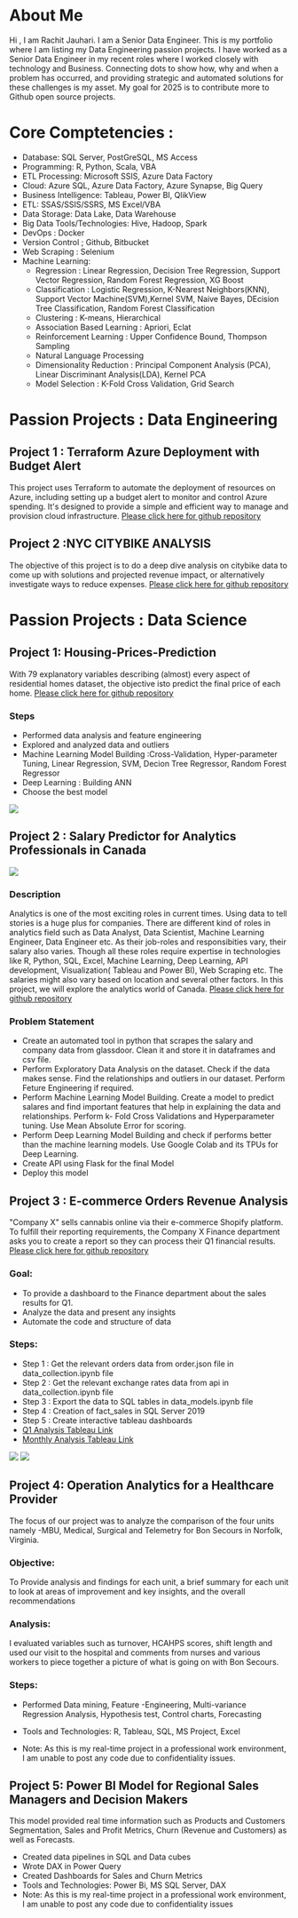 # About Me
Hi , I am Rachit Jauhari. I am a Senior Data Engineer. This is my portfolio where I am listing my Data Engineering passion projects. 
I have worked as a Senior Data Engineer in my recent roles where I worked closely with technology and Business. 
Connecting dots to show how, why and when a problem has occurred, and providing strategic and automated solutions for these challenges is my asset.
My goal for 2025 is to contribute more to Github open source projects.


# Core Comptetencies : 
* Database: SQL Server, PostGreSQL, MS Access
* Programming: R, Python, Scala, VBA
* ETL Processing: Microsoft SSIS, Azure Data Factory
* Cloud: Azure SQL, Azure Data Factory, Azure Synapse, Big Query
* Business Intelligence: Tableau, Power BI, QlikView
* ETL: SSAS/SSIS/SSRS, MS Excel/VBA
* Data Storage: Data Lake, Data Warehouse
* Big Data Tools/Technologies: Hive, Hadoop, Spark
* DevOps : Docker
* Version Control ; Github, Bitbucket
* Web Scraping : Selenium
* Machine Learning: 
  * Regression : Linear Regression, Decision Tree Regression, Support Vector Regression, Random Forest Regression, XG Boost
  * Classification : Logistic Regression, K-Nearest Neighbors(KNN),  Support Vector Machine(SVM),Kernel SVM, Naive Bayes, DEcision Tree Classification, Random Forest Classification
  * Clustering : K-means, Hierarchical
  * Association Based Learning : Apriori, Eclat
  * Reinforcement Learning : Upper Confidence Bound, Thompson Sampling
  * Natural Language Processing
  * Dimensionality Reduction : Principal Component Analysis (PCA), Linear Discriminant Analysis(LDA), Kernel PCA
  * Model Selection : K-Fold Cross Validation, Grid Search

# Passion Projects : Data Engineering
## Project 1 : Terraform Azure Deployment with Budget Alert
This project uses Terraform to automate the deployment of resources on Azure, including setting up a budget alert to monitor and control Azure spending. It's designed to provide a simple and efficient way to manage and provision cloud infrastructure.
[Please click here for github repository](https://github.com/rachitj/cicd_terraform_azure)

## Project 2 :NYC CITYBIKE ANALYSIS
The objective of this project is to do a deep dive analysis on citybike data to come up with solutions and projected revenue impact, or alternatively investigate ways to reduce expenses.
[Please click here for github repository](https://github.com/rachitj/nyc_citybike_analysyis)



# Passion Projects : Data Science
## Project 1: Housing-Prices-Prediction
With 79 explanatory variables describing (almost) every aspect of residential homes dataset, the objective isto predict the final price of each home. [Please click here for github repository](https://github.com/rachitj/Housing-Prices-Prediction)
### Steps
* Performed data analysis and feature engineering
* Explored and analyzed data and outliers
* Machine Learning Model Building :Cross-Validation, Hyper-parameter Tuning, Linear Regression, SVM, Decion Tree Regressor, Random Forest Regressor
* Deep Learning : Building ANN
* Choose the best model 

![](/housingPrices_corelation.png)

## Project 2 : Salary Predictor for Analytics Professionals in Canada

![](/data-science.png)

### Description
Analytics is one of the most exciting roles in current times. Using data to tell stories is a huge plus for companies. There are different kind of roles in analytics field such as Data Analyst, Data Scientist, Machine Learning Engineer, Data Engineer etc. As their job-roles and responsibities vary, their salary also varies. Though all these roles require expertise in technologies like R, Python, SQL, Excel, Machine Learning, Deep Learning, API development, Visualization( Tableau and Power BI), Web Scraping etc. The salaries might also vary based on location and several other factors. In this project, we will explore the analytics world of Canada. [Please click here for github repository](https://github.com/rachitj/ds_salary_project)

### Problem Statement 

* Create an automated tool in python that scrapes the salary and company data from glassdoor. Clean it and store it in dataframes and csv file.
* Perform Exploratory Data Analysis on the dataset. Check if the data makes sense. Find the relationships and outliers  in our dataset. Perform Feture Engineering if required.
* Perform Machine Learning Model Building. Create a model to predict salares and find important features that help in explaining the data and relationships. Perform k- Fold Cross Validations and Hyperparameter tuning. Use Mean Absolute Error for scoring.
* Perform Deep Learning Model Building and check if performs better than the machine learning models. Use Google Colab and its TPUs for Deep Learning.
* Create API using Flask for the final Model
* Deploy this model

## Project 3 : E-commerce Orders Revenue Analysis
"Company X" sells cannabis online via their e-commerce Shopify platform. To fulfill their reporting requirements, the Company X Finance department asks you to create a report so they can process their Q1 financial results. [Please click here for github repository](https://github.com/rachitj/ecommerce_transactions_project)

### Goal: 
* To provide a dashboard to the Finance department about the sales results for Q1.
* Analyze the data and present any insights
* Automate the code and structure of data

### Steps: 
* Step 1 : Get the relevant orders data from order.json file in data_collection.ipynb file
* Step 2 : Get the relevant exchange rates data from api in data_collection.ipynb file
* Step 3 : Export the data to SQL tables in data_models.ipynb file
* Step 4 : Creation of fact_sales in SQL Server 2019
* Step 5 : Create interactive tableau dashboards
* [Q1 Analysis Tableau Link](https://public.tableau.com/profile/rachitjauhari#!/vizhome/e-commerce_analysis/Q1Dashboard?publish=yes)
* [Monthly Analysis Tableau Link](https://public.tableau.com/profile/rachitjauhari#!/vizhome/e-commerce_analysisMonthly/MonthlyDashboard?publish=yes)

![](/q1_analysis.png)
![](/monthly_analysis.png)

## Project 4: Operation Analytics for a Healthcare Provider
The focus of our project was to analyze the comparison of the four units namely -MBU, Medical, Surgical and Telemetry for Bon Secours in Norfolk, Virginia.

### Objective:
To Provide analysis and findings for each unit, a brief summary for each unit to look at areas of improvement and key insights, and the overall recommendations

### Analysis:
I evaluated variables such as turnover, HCAHPS scores, shift length and used our visit to the hospital and comments from nurses and various workers to piece together a picture of what is going on with Bon Secours.

### Steps:
* Performed Data mining, Feature -Engineering, Multi-variance Regression Analysis, Hypothesis test, Control charts, Forecasting

* Tools and Technologies: R, Tableau, SQL, MS Project, Excel
* Note: As this is my real-time project in a professional work environment, I am unable to post any code due to confidentiality issues.

## Project 5: Power BI Model for Regional Sales Managers and Decision Makers
This model provided real time information such as Products and Customers Segmentation, Sales and Profit Metrics, Churn (Revenue and Customers) as well as Forecasts.
* Created data pipelines in SQL and Data cubes
* Wrote DAX in Power Query
* Created Dashboards for Sales and Churn Metrics
* Tools and Technologies: Power Bi, MS SQL Server, DAX
* Note: As this is my real-time project in a professional work environment, I am unable to post any code due to confidentiality issues



